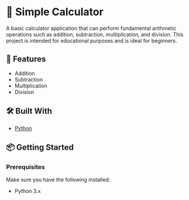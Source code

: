 # 🧮 Simple Calculator

A basic calculator application that can perform fundamental arithmetic operations such as addition, subtraction, multiplication, and division. This project is intended for educational purposes and is ideal for beginners.

## 🚀 Features

- Addition
- Subtraction
- Multiplication
- Division

## 🛠️ Built With

- [Python](https://www.python.org/) 

## 📦 Getting Started

### Prerequisites

Make sure you have the following installed:

- Python 3.x
